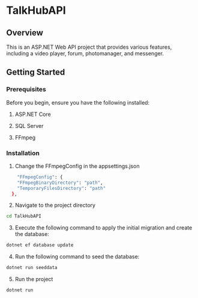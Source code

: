 # TalkHubAPI

## Overview
This is an ASP.NET Web API project that provides various features, including a video player, forum, photomanager, and messenger.
## Getting Started
### Prerequisites
Before you begin, ensure you have the following installed:

1. ASP.NET Core

2. SQL Server

3. FFmpeg

### Installation
1. Change the FFmpegConfig in the appsettings.json
```bash
    "FFmpegConfig": {
    "FFmpegBinaryDirectory": "path",
    "TemporaryFilesDirectory": "path"
  },
```
2. Navigate to the project directory
```bash
cd TalkHubAPI
```
3. Execute the following command to apply the initial migration and create the database:
```bash
dotnet ef database update
```
4. Run the following command to seed the database:
```bash
dotnet run seeddata
```
5. Run the project
```bash
dotnet run
```
